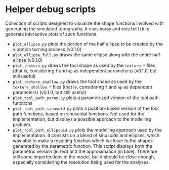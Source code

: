 # Helper debug scripts

Collection of scripts designed to visualize the shape functions involved with
generating the simulated topography. It uses `numpy` and `matplotlib` to
generate interactive plots of such functions.

- `plot_ellipse.py` plots the portion of the half ellipse to be created by the
  vibration turning process (v0.1.0)
- `plot_ellipse_full.py` draws the same ellipse along with the entire
  half-ellipse (v0.1.0)
- `plot_texture.py` draws the tool shape as used by the `texture.*` files (that
  is, considering `f` and `ap` as independent parameters) (v0.1.0, but still
  useful)
- `plot_texture_shallow.py` draws the tool shape as used by the
  `texture_shallow.*` files (that is, considering `f` and `ap` as dependent
parameters) (v0.1.0, but still useful)
- `plot_tool_path_param.py` plots a parametrized version of the tool path
  functions
- `plot_tool_path_sinusoid.py` plots a position-based version of the tool path 
  functions, based on sinusoidal functions. Not used for the implementation,
  but displays a possible approach to the modelling problem.
- `plot_tool_path_ellipsoid.py` plots the modelling approach used by the
  implementation. It consists on a blend of sinusoids and ellipses, which
  was able to make a resulting function which is closer to the shapes
  generated by the parametric function. This script displays both the 
  parametric version (in red) and the approximation (in blue). There are
  still some imperfections in the model, but it should be close enough,
  especially considering the resolution being used for the analyses.
